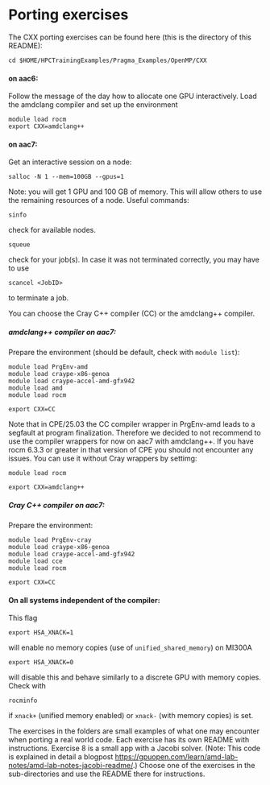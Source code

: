 
# Porting exercises
The CXX porting exercises can be found here (this is the directory of this README): 
```
cd $HOME/HPCTrainingExamples/Pragma_Examples/OpenMP/CXX
```
#### on aac6: 

Follow the message of the day how to allocate one GPU interactively.
Load the amdclang compiler and set up the environment 
```
module load rocm
export CXX=amdclang++
```
#### on aac7:
Get an interactive session on a node:
```
salloc -N 1 --mem=100GB --gpus=1
```
Note: you will get 1 GPU and 100 GB of memory. This will allow others to use the remaining resources of a node.
Useful commands:
```
sinfo
```
check for available nodes.
```
squeue
```
check for your job(s). In case it was not terminated correctly, you may have to use
```
scancel <JobID>
```
to terminate a job.

You can choose the Cray C++ compiler (CC) or the amdclang++ compiler.
##### amdclang++ compiler on aac7:
Prepare the environment (should be default, check with ```module list```):
```
module load PrgEnv-amd
module load craype-x86-genoa
module load craype-accel-amd-gfx942
module load amd
module load rocm
```
```
export CXX=CC
```
Note that in CPE/25.03 the CC compiler wrapper in PrgEnv-amd leads to a segfault at program finalization. Therefore we decided to not recommend to use the compiler wrappers for now on aac7 with amdclang++. If you have rocm 6.3.3 or greater in that version of CPE you should not encounter any issues. You can use it without Cray wrappers by settimg:
```
module load rocm
```
```
export CXX=amdclang++
```
##### Cray C++ compiler on aac7:
Prepare the environment:
```
module load PrgEnv-cray
module load craype-x86-genoa
module load craype-accel-amd-gfx942
module load cce
module load rocm
```
```
export CXX=CC
```
#### On all systems independent of the compiler:
This flag
```
export HSA_XNACK=1
```
will enable no memory copies (use of `unified_shared_memory`) on MI300A
```
export HSA_XNACK=0
```
will disable this and behave similarly to a discrete GPU with memory copies.
Check with
```
rocminfo
```
if ```xnack+``` (unified memory enabled) or ```xnack-``` (with memory copies) is set.

The exercises in the folders are small examples of what one may encounter when porting a real world code. 
Each exercise has its own README with instructions.
Exercise 8 is a small app with a Jacobi solver. (Note: This code is explained in detail a blogpost https://gpuopen.com/learn/amd-lab-notes/amd-lab-notes-jacobi-readme/.) 
Choose one of the exercises in the sub-directories and use the README there for instructions.
